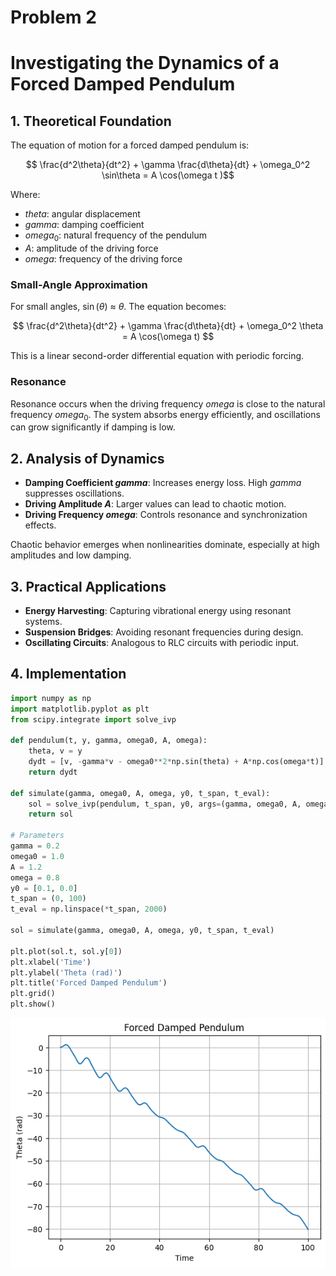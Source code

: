 # Problem 2

# Investigating the Dynamics of a Forced Damped Pendulum

## 1. Theoretical Foundation

The equation of motion for a forced damped pendulum is:

$$ \frac{d^2\theta}{dt^2} + \gamma \frac{d\theta}{dt} + \omega_0^2 \sin\theta = A \cos(\omega t )$$

Where:

- $theta$: angular displacement
- $gamma$: damping coefficient
- $omega_0$: natural frequency of the pendulum
- $A$: amplitude of the driving force
- $omega$: frequency of the driving force

### Small-Angle Approximation

For small angles, $\sin(\theta)$ $\approx$ $\theta$. The equation becomes:

$$
\frac{d^2\theta}{dt^2} + \gamma \frac{d\theta}{dt} + \omega_0^2 \theta = A \cos(\omega t)
$$

This is a linear second-order differential equation with periodic forcing.

### Resonance

Resonance occurs when the driving frequency $omega$ is close to the natural frequency $omega_0$. The system absorbs energy efficiently, and oscillations can grow significantly if damping is low.

## 2. Analysis of Dynamics

- **Damping Coefficient $gamma$**: Increases energy loss. High $gamma$ suppresses oscillations.
- **Driving Amplitude $A$**: Larger values can lead to chaotic motion.
- **Driving Frequency $omega$**: Controls resonance and synchronization effects.

Chaotic behavior emerges when nonlinearities dominate, especially at high amplitudes and low damping.

## 3. Practical Applications

- **Energy Harvesting**: Capturing vibrational energy using resonant systems.
- **Suspension Bridges**: Avoiding resonant frequencies during design.
- **Oscillating Circuits**: Analogous to RLC circuits with periodic input.

## 4. Implementation

```python
import numpy as np
import matplotlib.pyplot as plt
from scipy.integrate import solve_ivp

def pendulum(t, y, gamma, omega0, A, omega):
    theta, v = y
    dydt = [v, -gamma*v - omega0**2*np.sin(theta) + A*np.cos(omega*t)]
    return dydt

def simulate(gamma, omega0, A, omega, y0, t_span, t_eval):
    sol = solve_ivp(pendulum, t_span, y0, args=(gamma, omega0, A, omega), t_eval=t_eval)
    return sol

# Parameters
gamma = 0.2
omega0 = 1.0
A = 1.2
omega = 0.8
y0 = [0.1, 0.0]
t_span = (0, 100)
t_eval = np.linspace(*t_span, 2000)

sol = simulate(gamma, omega0, A, omega, y0, t_span, t_eval)

plt.plot(sol.t, sol.y[0])
plt.xlabel('Time')
plt.ylabel('Theta (rad)')
plt.title('Forced Damped Pendulum')
plt.grid()
plt.show()
```

![Output](velocities.png)
